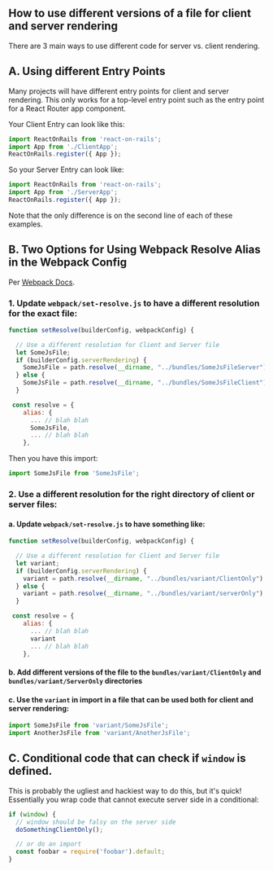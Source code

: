 ## How to use different versions of a file for client and server rendering

There are 3 main ways to use different code for server vs. client rendering.

## A. Using different Entry Points

Many projects will have different entry points for client and server rendering. This only works for a top-level entry point such as the entry point for a React Router app component.

Your Client Entry can look like this:

```js
import ReactOnRails from 'react-on-rails';
import App from './ClientApp';
ReactOnRails.register({ App });
```

So your Server Entry can look like:

```js
import ReactOnRails from 'react-on-rails';
import App from './ServerApp';
ReactOnRails.register({ App });
```

Note that the only difference is on the second line of each of these examples.

## B. Two Options for Using Webpack Resolve Alias in the Webpack Config

Per [Webpack Docs](https://webpack.js.org/configuration/resolve/#resolve-alias).

### 1. Update `webpack/set-resolve.js` to have a different resolution for the exact file:

```js
function setResolve(builderConfig, webpackConfig) {

  // Use a different resolution for Client and Server file
  let SomeJsFile;
  if (builderConfig.serverRendering) {
    SomeJsFile = path.resolve(__dirname, "../bundles/SomeJsFileServer");
  } else {
    SomeJsFile = path.resolve(__dirname, "../bundles/SomeJsFileClient");
  }

 const resolve = {
    alias: {
      ... // blah blah
      SomeJsFile,
      ... // blah blah
    },
```

Then you have this import:

```js
import SomeJsFile from 'SomeJsFile';
```

### 2. Use a different resolution for the right directory of client or server files:

#### a. Update `webpack/set-resolve.js` to have something like:

```js
function setResolve(builderConfig, webpackConfig) {

  // Use a different resolution for Client and Server file
  let variant;
  if (builderConfig.serverRendering) {
    variant = path.resolve(__dirname, "../bundles/variant/ClientOnly");
  } else {
    variant = path.resolve(__dirname, "../bundles/variant/serverOnly");
  }

 const resolve = {
    alias: {
      ... // blah blah
      variant
      ... // blah blah
    },
```

#### b. Add different versions of the file to the `bundles/variant/ClientOnly` and `bundles/variant/ServerOnly` directories

#### c. Use the `variant` in import in a file that can be used both for client and server rendering:

```js
import SomeJsFile from 'variant/SomeJsFile';
import AnotherJsFile from 'variant/AnotherJsFile';
```

## C. Conditional code that can check if `window` is defined.

This is probably the ugliest and hackiest way to do this, but it's quick! Essentially you wrap code that cannot execute server side in a conditional:

```js
if (window) {
  // window should be falsy on the server side
  doSomethingClientOnly();

  // or do an import
  const foobar = require('foobar').default;
}
```
